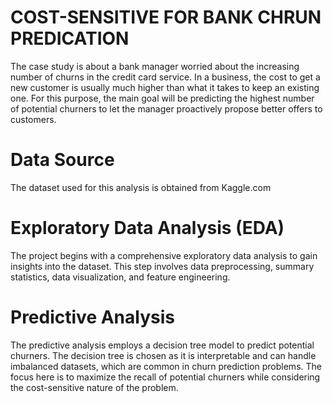 # COST-SENSITIVE FOR BANK CHRUN PREDICATION

The case study is about a bank manager worried about the increasing number of churns in the credit card service. In a business, the cost to get a new customer is usually much higher than what it takes to keep an existing one. For this purpose, the main goal will be predicting the highest number of potential churners to let the manager proactively propose better offers to customers.

# Data Source
The dataset used for this analysis is obtained from Kaggle.com

# Exploratory Data Analysis (EDA)
The project begins with a comprehensive exploratory data analysis to gain insights into the dataset. This step involves data preprocessing, summary statistics, data visualization, and feature engineering.

# Predictive Analysis
The predictive analysis employs a decision tree model to predict potential churners. The decision tree is chosen as it is interpretable and can handle imbalanced datasets, which are common in churn prediction problems. The focus here is to maximize the recall of potential churners while considering the cost-sensitive nature of the problem.
